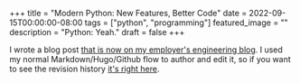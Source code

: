 +++
title =  "Modern Python: New Features, Better Code"
date = 2022-09-15T00:00:00-08:00
tags = ["python", "programming"]
featured_image = ""
description = "Python: Yeah."
draft = false
+++

I wrote a blog post [that is now on my employer's engineering blog](https://www.easypost.com/blog/2022-09-14-modern-python-new-features-better-code). I used my normal Markdown/Hugo/Github flow to author and edit it, so if you want to see the revision history [it's right here](https://github.com/jasonbot/weblog/commits/master/content/weblog/new-features-better-code.md).